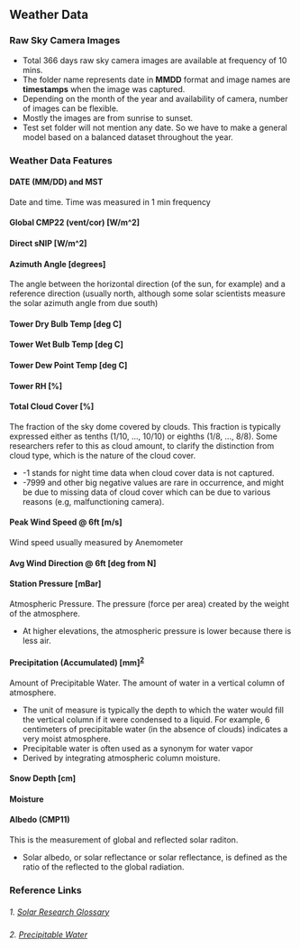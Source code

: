 ## Weather Data
### Raw Sky Camera Images
- Total 366 days raw sky camera images are available at frequency of 10 mins.
- The folder name represents date in **MMDD** format and image names are **timestamps** when the image was captured.
- Depending on the month of the year and availability of camera, number of images can be flexible. 
- Mostly the images are from sunrise to sunset.
- Test set folder will not mention any date. So we have to make a general model based on a balanced dataset throughout the year.

### Weather Data Features
#### DATE (MM/DD) and MST
Date and time. Time was measured in 1 min frequency
    
#### Global CMP22 (vent/cor) [W/m^2]
    

#### Direct sNIP [W/m^2]
    

#### Azimuth Angle [degrees]
The angle between the horizontal direction (of the sun, for example) and a reference direction (usually north, although some solar scientists measure the solar azimuth angle from due south)
    
    
#### Tower Dry Bulb Temp [deg C]
    
    
#### Tower Wet Bulb Temp [deg C]
    
    
#### Tower Dew Point Temp [deg C]
    
    
#### Tower RH [%]
    
    
#### Total Cloud Cover [%]
The fraction of the sky dome covered by clouds. This fraction is typically expressed either as tenths (1/10, ..., 10/10) or eighths (1/8, ..., 8/8). Some researchers refer to this as cloud amount, to clarify the distinction from cloud type, which is the nature of the cloud cover.
- -1 stands for night time data when cloud cover data is not captured.
- -7999 and other big negative values are rare in occurrence, and might be due to missing data of cloud cover which can be due to various reasons (e.g, malfunctioning camera).
    
#### Peak Wind Speed @ 6ft [m/s]
Wind speed usually measured by Anemometer
    
#### Avg Wind Direction @ 6ft [deg from N]
    
    
#### Station Pressure [mBar]
Atmospheric Pressure. The pressure (force per area) created by the weight of the atmosphere.
- At higher elevations, the atmospheric pressure is lower because there is less air.
    
#### Precipitation (Accumulated) [mm]<sup>[2](#2.-Precipitable-Water)</sup>
Amount of Precipitable Water. The amount of water in a vertical column of atmosphere.
- The unit of measure is typically the depth to which the water would fill the vertical column if it were condensed to a liquid. For example, 6 centimeters of precipitable water (in the absence of clouds) indicates a very moist atmosphere.
- Precipitable water is often used as a synonym for water vapor
- Derived by integrating atmospheric column moisture.
    
#### Snow Depth [cm]
    
    
#### Moisture 
    
    
#### Albedo (CMP11)
This is the measurement of global and reflected solar raditon.
- Solar albedo, or solar reflectance or solar reflectance, is defined as the ratio of the reflected to the global radiation.
    
    
### Reference Links
<h5 style="font-weight: normal">1. <a href="https://www.nrel.gov/grid/solar-resource/solar-glossary.html">Solar Research Glossary</a></h5>
<h5 style="font-weight: normal">2. <a href="https://www.sciencedirect.com/topics/earth-and-planetary-sciences/precipitable-water">Precipitable Water</a></h5>